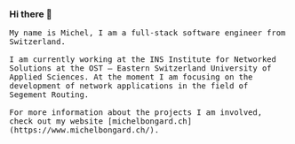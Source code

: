 ### Hi there 👋

<samp>
  My name is Michel, I am a full-stack software engineer from Switzerland.
  <br /><br />
  I am currently working at the INS Institute for Networked Solutions at the OST – Eastern Switzerland University of Applied Sciences.
  At the moment I am focusing on the development of network applications in the field of Segement Routing.
  <br /><br />
  For more information about the projects I am involved, check out my website [michelbongard.ch](https://www.michelbongard.ch/).
</samp>
